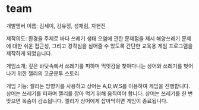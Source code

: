 # team
개발멤버 이름: 김세이, 김유정, 성채림, 차현진

제작의도: 환경을 주제로 바다 쓰레기 생태 오염에 관한 문제점을 제시 해양쓰레기 문제에 대한 쉬운 접근성, 그리고 경각심을 심어줄 수 있도록 간단한 교육용 게임 프로그램을 제작하게 되었습니다.

게임소개; 깊은 바닷속에서 쓰레기를 피하며 먹잇감을 찾아다니는 상어와 쓰레기를 벗어나기 위한 젤리의 고군분투 스토리

게임 기능:
젤리는 방향키를 사용하고 상어는 A,D,W,S를 이용하여 게임을 진행합니다. 
상어는 쓰레기를 피하며 젤리를 잡아 먹기 위해 움직여야 합니다.
상어는 쓰레기를 한 번 맞으면 목숨이 감소됩니다.
젤리가 상어에게 잡아먹히면 게임이 종료됩니다.
